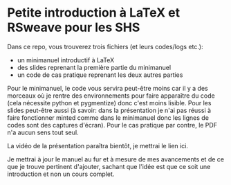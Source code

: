 # Petite introduction à LaTeX et RSweave pour les SHS

Dans ce repo, vous trouverez trois fichiers (et leurs codes/logs etc.):
- un minimanuel introductif à LaTeX
- des slides reprenant la première partie du minimanuel
- un code de cas pratique reprenant les deux autres parties

Pour le minimanuel, le code vous servira peut-être moins car il y a des morceaux où je rentre des environnements pour faire apparaître du code (cela nécessite python et pygmentize) donc c'est moins lisible. Pour les slides peut-être aussi (à savoir: dans la présentation je n'ai pas réussi à faire fonctionner minted comme dans le minimanuel donc les lignes de codes sont des captures d'écran).
Pour le cas pratique par contre, le PDF n'a aucun sens tout seul.

La vidéo de la présentation paraîtra bientôt, je mettrai le lien ici.

Je mettrai à jour le manuel au fur et à mesure de mes avancements et de ce que je trouve pertinent d'ajouter, sachant que l'idée est que ce soit une introduction et non un cours complet.
